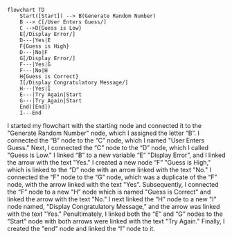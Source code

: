 ```mermaid 
flowchart TD 
    Start([Start]) --> B(Generate Random Number)
    B --> C[/User Enters Guess/]
    C -->D{Guess is Low}
    E[/Display Error/]
    D---|Yes|E
    F{Guess is High}
    D---|No|F
    G[/Display Error/]
    F---|Yes|G
    F---|No|H
    H{Guess is Correct}
    I[/Display Congratulatory Message/]
    H---|Yes|I 
    E---|Try Again|Start 
    G---|Try Again|Start
    End([End]) 
    I---End
```
I started my flowchart with the starting node and connected it to the "Generate Random Number" node, which I assigned the letter “B”. I connected the “B” node to the “C” node, which I named "User Enters Guess." Next, I connected the “C” node to the “D” node, which I called "Guess is Low." I linked “B” to a new variable “E” "Display Error”, and I linked the arrow with the text "Yes." I created a new node “F” "Guess is High," which is linked to the “D” node with an arrow linked with the text "No." I connected the “F” node to the “G” node, which was a duplicate of the “F” node, with the arrow linked with the text "Yes". Subsequently, I connected the “F” node to a new “H” node which is named "Guess is Correct" and linked the arrow with the text "No." I next linked the “H” node to a new "I" node named, "Display Congratulatory Message,” and the arrow was linked with the text "Yes." Penultimately, I linked both the “E” and “G” nodes to the "Start" node with both arrows were linked with the text "Try Again." Finally, I created the "end" node and linked the “I” node to it.  
